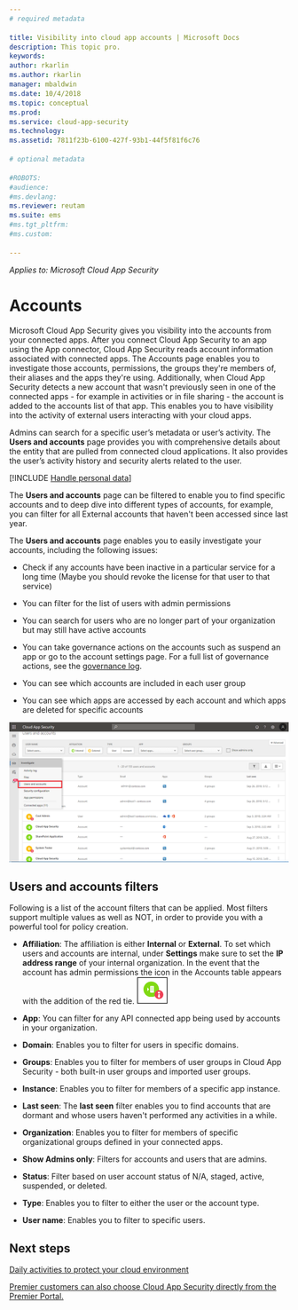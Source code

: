 ```yaml
---
# required metadata

title: Visibility into cloud app accounts | Microsoft Docs
description: This topic pro.
keywords:
author: rkarlin
ms.author: rkarlin
manager: mbaldwin
ms.date: 10/4/2018
ms.topic: conceptual
ms.prod:
ms.service: cloud-app-security
ms.technology:
ms.assetid: 7811f23b-6100-427f-93b1-44f5f81f6c76

# optional metadata

#ROBOTS:
#audience:
#ms.devlang:
ms.reviewer: reutam
ms.suite: ems
#ms.tgt_pltfrm:
#ms.custom:

---
```


*Applies to: Microsoft Cloud App Security*


# Accounts
Microsoft Cloud App Security gives you visibility into the accounts from your connected apps. After you connect Cloud App Security to an app using the App connector, Cloud App Security reads account information associated with connected apps. The Accounts page enables you to investigate those accounts, permissions, the groups they're members of, their aliases and the apps they're using. Additionally, when Cloud App Security detects a new account that wasn't previously seen in one of the connected apps - for example in activities or in file sharing - the account is added to the accounts list of that app. This enables you to have visibility into the activity of external users interacting with your cloud apps.

Admins can search for a specific user’s metadata or user’s activity. The **Users and accounts** page provides you with comprehensive details about the entity that are pulled from connected cloud applications. It also provides the user’s activity history and security alerts related to the user.

[!INCLUDE [Handle personal data](../includes/gdpr-intro-sentence.md)]


The **Users and accounts** page can be filtered to enable you to find specific accounts and to deep dive into different types of accounts, for example, you can filter for all External accounts that haven't been accessed since last year. 

The **Users and accounts** page enables you to easily investigate your accounts, including the following issues:  

-   Check if any accounts have been inactive in a particular service for a long time (Maybe you should revoke the license for that user to that service)  
-   You can filter for the list of users with admin permissions  

-   You can search for users who are no longer part of your organization but may still have active accounts  

-   You can take governance actions on the accounts such as suspend an app or go to the account settings page. For a full list of governance actions, see the [governance log](governance-actions.md).
    
-   You can see which accounts are included in each user group  

-   You can see which apps are accessed by each account and which apps are deleted for specific accounts
    

![accounts screen](./media/accounts-page.png)

## Users and accounts filters
Following is a list of the account filters that can be applied. Most filters support multiple values as well as NOT, in order to provide you with a powerful tool for policy creation.  
  
<!--- **Account name**: The account name is the primary alias of the user, but other identifiers from other Microsoft accounts (Office 365 and Azure Active Directory) such as proxy addresses, aliases, SID are supported and consolidated beneath the primary alias. -->

- **Affiliation**: The affiliation is either **Internal** or **External**. To set which users and accounts are internal, under **Settings** make sure to set the **IP address range** of your internal organization. In the event that the account has admin permissions the icon in the Accounts table appears with the addition of the red tie. ![accounts admin icon](./media/accounts-admin-icon.png)

- **App**: You can filter for any API connected app being used by accounts in your organization.

- **Domain**: Enables you to filter for users in specific domains.

- **Groups**: Enables you to filter for members of user groups in Cloud App Security - both built-in user groups and imported user groups.

- **Instance**: Enables you to filter for members of a specific app instance. 

- **Last seen**: The **last seen** filter enables you to find accounts that are dormant and whose users haven't performed any activities in a while.

- **Organization**: Enables you to filter for members of specific organizational groups defined in your connected apps.

- **Show Admins only**: Filters for accounts and users that are admins.

- **Status**: Filter based on user account status of N/A, staged, active, suspended, or deleted.

- **Type**: Enables you to filter to either the user or the account type.

- **User name**: Enables you to filter to specific users. 


## Next steps  
[Daily activities to protect your cloud environment](daily-activities-to-protect-your-cloud-environment.md)   

[Premier customers can also choose Cloud App Security directly from the Premier Portal.](https://premier.microsoft.com/)  
  
  